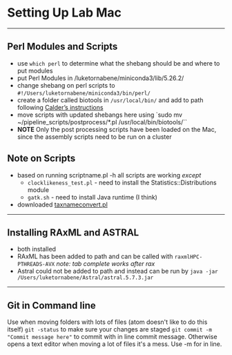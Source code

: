 # Setting Up Lab Mac
***
##  Perl Modules and Scripts
* use `which perl` to determine what the shebang should be and where to put modules
* put Perl Modules in /luketornabene/miniconda3/lib/5.26.2/
* change shebang on perl scripts to `#!/Users/luketornabene/miniconda3/bin/perl/`
* create a folder called biotools in `/usr/local/bin/` and add to path following [Calder’s instructions](https://github.com/calderatta/ca-exon-capture/blob/master/Installation_Guide.md)
* move scripts with updated shebangs here using `sudo mv ~/pipeline_scripts/postprocess/*.pl /usr/local/bin/biotools/``
* **NOTE** Only the post processing scripts have been loaded on the Mac, since the assembly scripts need to be run on a cluster


## Note on Scripts
* based on running scriptname.pl -h all scripts are working *except*
	*  `clocklikeness_test.pl` - need to install the Statistics::Distributions module
	*  `gatk.sh` - need to install Java runtime (I think)
* downloaded [taxnameconvert.pl](http://www.cibiv.at/software/taxnameconvert/)

***
## Installing RAxML and ASTRAL  
* both installed
* RAxML has been added to path and can be called with `raxmlHPC-PTHREADS-AVX` *note: tab complete works after rax*
* Astral could not be added to path and instead can be run by `java -jar /Users/luketornabene/Astral/astral.5.7.3.jar`

***
## Git in Command line
Use when moving folders with lots of files (atom doesn't like to do this itself)
`git -status` to make sure your changes are staged
`git commit -m "Commit message here"` to commit with in line commit message. Otherwise opens a text editor when moving a lot of files it's a mess. Use -m for in line.
